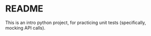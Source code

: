 # README
This is an intro python project, for practicing unit tests (specifically, mocking API calls).
